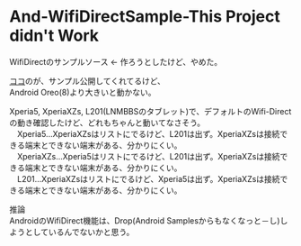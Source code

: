 # And-WifiDirectSample-This Project didn't Work
WifiDirectのサンプルソース ← 作ろうとしたけど、やめた。

[ココ](https://gitlab.com/marcinb64/wifisandbox.git)のが、サンプル公開してくれてるけど、</br>
Android Oreo(8)より大きいと動かない。


Xperia5, XperiaXZs, L201(LNMBBSのタブレット)で、デフォルトのWifi-Directの動き確認したけど、どれもちゃんと動いてなさそう。</br>
　Xperia5...XperiaXZsはリストにでるけど、L201は出ず。XperiaXZsは接続できる端末とできない端末がある、分かりにくい。</br>
　XperiaXZs...Xperia5はリストにでるけど、L201は出ず。XperiaXZsは接続できる端末とできない端末がある、分かりにくい。</br>
　L201...XperiaXZsはリストにでるけど、Xperia5は出ず。XperiaXZsは接続できる端末とできない端末がある、分かりにくい。</br>

推論</br>
AndroidのWifiDirect機能は、Drop(Android Samplesからもなくなっと－し)しようとしているんでないかと思う。</br>

